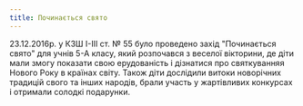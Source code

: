 ```yaml
---
title: Починається свято
---
```


23.12.2016р. у КЗШ І-ІІІ ст. № 55 було проведено захід "Починається свято" для учнів 5-А класу, який розпочався з веселої вікторини, де діти мали змогу показати свою ерудованість і дізнатися про святкуванняя Нового Року в країнах світу. Також діти дослідили витоки новорічних традицій свого та інших народів, брали участь у жартівливих конкурсах і отримали солодкі подарунки.

<slideshow id="_/72157678300324486" />

